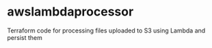 # awslambdaprocessor
Terraform code for processing files uploaded to S3 using Lambda and persist them
